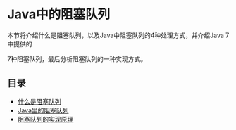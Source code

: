 # Java中的阻塞队列

本节将介绍什么是阻塞队列，以及Java中阻塞队列的4种处理方式，并介绍Java 7中提供的

7种阻塞队列，最后分析阻塞队列的一种实现方式。

## 目录

* [什么是阻塞队列](shi-yao-shi-zu-sai-dui-lie.md) 
* [Java里的阻塞队列](javali-de-zu-sai-dui-lie.md) 
* [阻塞队列的实现原理](zu-sai-dui-lie-de-shi-xian-yuan-li.md)

